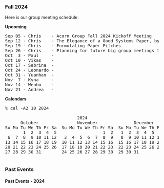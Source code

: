 ### Fall 2024

Here is our group meeting schedule:

<b>Upcoming</b>
<pre>
Sep 05 - Chris    - Acorn Group Fall 2024 Kickoff Meeting
Sep 12 - Chris    - The Elegance of a Good Systems Paper, by Kayvon
Sep 19 - Chris    - Formulating Paper Pitches
Sep 26 - Chris    - Planning for future big group meetings this semester
Oct  3 - Paul     -
Oct 10 - Vikas    -
Oct 17 - Sabrina  -
Oct 24 - Leonardo -
Oct 31 - Yuanhan  -
Nov  7 - Kyna     -
Nov 14 - Wenbo    -
Nov 21 - Andrea   -
</pre>

<!-- Note: to work correctly, the reminder robot needs the above schedule to be delimited by "<b>Upcoming</b>" and "\pre" -->

<b>Calendars</b>
<pre>
% cal -A2 10 2024

                            2024
      October               November              December
Su Mo Tu We Th Fr Sa  Su Mo Tu We Th Fr Sa  Su Mo Tu We Th Fr Sa
       1  2  3  4  5                  1  2   1  2  3  4  5  6  7
 6  7  8  9 10 11 12   3  4  5  6  7  8  9   8  9 10 11 12 13 14
13 14 15 16 17 18 19  10 11 12 13 14 15 16  15 16 17 18 19 20 21
20 21 22 23 24 25 26  17 18 19 20 21 22 23  22 23 24 25 26 27 28
27 28 29 30 31        24 25 26 27 28 29 30  29 30 31

</pre>

### Past Events

#### Past Events - 2024

```
```

